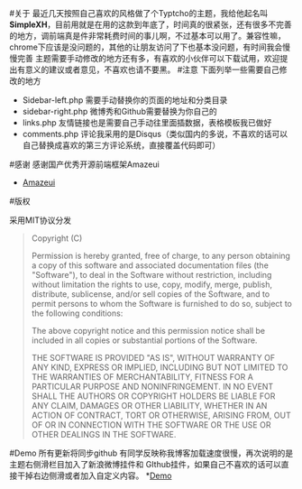 #关于
 最近几天按照自己喜欢的风格做了个Typtcho的主题，我给他起名叫**SimpleXH**，目前用就是在用的这款到年底了，时间真的很紧张，还有很多不完善的地方，调前端真是件非常耗费时间的事儿啊，不过基本可以用了。兼容性嘛，chrome下应该是没问题的，其他的让朋友访问了下也基本没问题，有时间我会慢慢完善
 主题需要手动修改的地方还有多，有喜欢的小伙伴可以下载试用，欢迎提出有意义的建议或者意见，不喜欢也请不要黑。
#注意
下面列举一些需要自己修改的地方
* Sidebar-left.php  需要手动替换你的页面的地址和分类目录
* sidebar-right.php 微博秀和Github需要替换为你自己的
* links.php 友情链接也是需要自己手动往里面插数据，表格模板我已做好
* comments.php  评论我采用的是Disqus（类似国内的多说，不喜欢的话可以自己替换成喜欢的第三方评论系统，直接覆盖代码即可）


#感谢
感谢国产优秀开源前端框架Amazeui
* [Amazeui](http://amazeui.org/)


#版权
<p>采用MIT协议分发</p>
<blockquote>
Copyright (C) <year> <copyright holders>

Permission is hereby granted, free of charge, to any person obtaining a copy of this software and associated documentation files (the "Software"), to deal in the Software without restriction, including without limitation the rights to use, copy, modify, merge, publish, distribute, sublicense, and/or sell copies of the Software, and to permit persons to whom the Software is furnished to do so, subject to the following conditions:

The above copyright notice and this permission notice shall be included in all copies or substantial portions of the Software.

THE SOFTWARE IS PROVIDED "AS IS", WITHOUT WARRANTY OF ANY KIND, EXPRESS OR IMPLIED, INCLUDING BUT NOT LIMITED TO THE WARRANTIES OF MERCHANTABILITY, FITNESS FOR A PARTICULAR PURPOSE AND NONINFRINGEMENT. IN NO EVENT SHALL THE AUTHORS OR COPYRIGHT HOLDERS BE LIABLE FOR ANY CLAIM, DAMAGES OR OTHER LIABILITY, WHETHER IN AN ACTION OF CONTRACT, TORT OR OTHERWISE, ARISING FROM, OUT OF OR IN CONNECTION WITH THE SOFTWARE OR THE USE OR OTHER DEALINGS IN THE SOFTWARE.
</blockquote>

#Demo
所有更新将同步github
有同学反映称我博客加载速度很慢，再次说明的是主题右侧滑栏目加入了新浪微博挂件和 GIthub挂件，如果自己不喜欢的话可以直接干掉右边侧滑或者加入自定义内容。
*[Demo](http://starriv.sinaapp.com)

